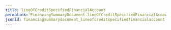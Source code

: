 ```yaml
---
title: lineOfCreditSpecifiedFinancialAccount
permalink: FinancingSummaryDocument.lineOfCreditSpecifiedFinancialAccount.html
jsonid: financingsummarydocument_lineofcreditspecifiedfinancialaccount
---
```

